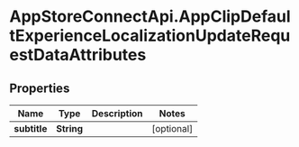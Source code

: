 # AppStoreConnectApi.AppClipDefaultExperienceLocalizationUpdateRequestDataAttributes

## Properties

Name | Type | Description | Notes
------------ | ------------- | ------------- | -------------
**subtitle** | **String** |  | [optional] 


